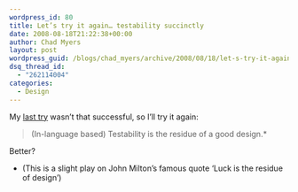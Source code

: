 ```yaml
---
wordpress_id: 80
title: Let’s try it again… testability succinctly
date: 2008-08-18T21:22:38+00:00
author: Chad Myers
layout: post
wordpress_guid: /blogs/chad_myers/archive/2008/08/18/let-s-try-it-again-testability-succinctly.aspx
dsq_thread_id:
  - "262114004"
categories:
  - Design
---
```

</p> </p> 

My [last try](http://www.lostechies.com/blogs/chad_myers/archive/2008/08/16/design-and-testability.aspx) wasn’t that successful, so I’ll try it again:

> (In-language based) Testability is the residue of a good design.*

Better?

* (This is a slight play on John Milton’s famous quote ‘Luck is the residue of design’)